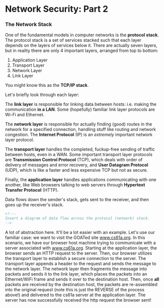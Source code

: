 # Network Security: Part 2
### The Network Stack

One of the fundamental models in computer networks is the **protocol stack**. The protocol stack is a set of services stacked such that each layer depends on the layers of services below it. There are actually seven layers, but in reality there are only 4 important layers, arranged from top to bottom:

1. Application Layer
2. Transport Layer
3. Network Layer
4. Link Layer

You might know this as the **TCP/IP stack**. 

Let's briefly look through each layer:

The **link layer** is responsible for linking data between hosts: i.e. making the communication **in a LAN**.  Some (hopefully) familiar link layer protocols are Wi-Fi and Ethernet. 

The **network layer** is responsible for actually finding (good) routes in the network for a specified connection, handling stuff like routing and network congestion. The **Internet Protocol** (IP) is an *extremely* important network layer protocol. 

The **transport layer** handles the completed, fuckup-free sending of traffic between hosts, even in a WAN. Some important transport layer protocols are **Transmission Control Protocol** (TCP), which deals with order of delivery of messages and error recovery, and **User Datagram Protocol** (UDP), which is like a faster and less expensive TCP but not as secure. 

Finally, the **application layer** handles applications communicating with one another, like Web browsers talking to web servers through **Hypertext Transfer Protocol** (HTTP).

Data flows down the sender's stack, gets sent to the receiver, and then goes up the receiver's stack.

```html
<!---
Insert a diagram of data flow across the protocol (network) stack.
-->
```

A lot of abstraction here. It'll be a lot easier with an example. Let's use our familiar case: we want to visit the GOATed site www.cs61a.org. In this scenario, we have our browser host machine trying to communicate with a server associated with www.cs61a.org. Starting at the application layer, the browser sends an HTTP request to the server. Then, our browser utilizes the transport layer to establish a secure connection to the server. The transport layer appends a header to the request and sends the message to the network layer. The network layer then fragments the message into packets and sends it to the link layer, which places the packets into an Ethernet/WiFi frame and sends it over to the destination host. Then, once **all** packets are received by the destination host, the packets are re-assembled into the original request (note this is just the REVERSE of the process above!) and delivered to the cs61a server at the application layer. The server has now successfully received the http request the browser sent! 